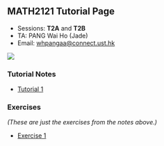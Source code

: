 ## MATH2121 Tutorial Page


- Sessions: **T2A** and **T2B**
- TA: PANG Wai Ho (Jade)
- Email: whpangaa@connect.ust.hk

![](https://hkustconnect-my.sharepoint.com/:i:/g/personal/whpangaa_connect_ust_hk/EW1FFX_mH7ZJlQbpXUc8HqIBx0R2sD5NcWKpjgOwdTpxiA?e=DfJhfe)
<!-- {height="700px" width="400px"} -->
### Tutorial Notes

<!-- - <a href="https://hkustconnect-my.sharepoint.com/:b:/g/personal/whpangaa_connect_ust_hk/EZiM5gyO2oJEs3jrJ7mtvqoBAOMY2Z5pUip7BCXoAqJ2pA?e=LOyZP6" target="_blank">Tutorial 1</a> (<a href="https://hkustconnect-my.sharepoint.com/:b:/g/personal/whpangaa_connect_ust_hk/Ebpd_ZeCd_RJuAuC9qhDZzABZ5WsCuVoMGwmN7ZvPSiPDw?e=xtaOfO">Solution</a>) -->

- [Tutorial 1](https://hkustconnect-my.sharepoint.com/:b:/g/personal/whpangaa_connect_ust_hk/EZiM5gyO2oJEs3jrJ7mtvqoBAOMY2Z5pUip7BCXoAqJ2pA?e=LOyZP6) 
<!--[Tutorial 2](https://hkustconnect-my.sharepoint.com/:b:/g/personal/whpangaa_connect_ust_hk/EW9fywG0xFVJtWwjK4bThAcBu7ztXn1DG5sHw997N3hIjg?e=cKUgDc)-->


### Exercises
 _(These are just the exercises from the notes above.)_
- [Exercise 1](https://hkustconnect-my.sharepoint.com/:b:/g/personal/whpangaa_connect_ust_hk/Ebpd_ZeCd_RJuAuC9qhDZzABZ5WsCuVoMGwmN7ZvPSiPDw?e=xtaOfO)
<!--[Solution](https://hkustconnect-my.sharepoint.com/:b:/g/personal/whpangaa_connect_ust_hk/Ecev-rCMlzdLsw1KErT0g4kB44WBMrVYpt4o6srpxqi5lg?e=1SQ0cG)  -->


<!-- You can use the [editor on GitHub](https://github.com/jade-pang/MATH2121/edit/main/README.md) to maintain and preview the content for your website in Markdown files.

Whenever you commit to this repository, GitHub Pages will run [Jekyll](https://jekyllrb.com/) to rebuild the pages in your site, from the content in your Markdown files. -->

<!-- ### Markdown

Markdown is a lightweight and easy-to-use syntax for styling your writing. It includes conventions for

```markdown
Syntax highlighted code block

# Header 1
## Header 2
### Header 3

- Bulleted
- List

1. Numbered
2. List

**Bold** and _Italic_ and `Code` text

[Link](url) and ![Image](src)
```

For more details see [GitHub Flavored Markdown](https://guides.github.com/features/mastering-markdown/).

### Jekyll Themes

Your Pages site will use the layout and styles from the Jekyll theme you have selected in your [repository settings](https://github.com/jade-pang/MATH2121/settings/pages). The name of this theme is saved in the Jekyll `_config.yml` configuration file.

### Support or Contact

Having trouble with Pages? Check out our [documentation](https://docs.github.com/categories/github-pages-basics/) or [contact support](https://support.github.com/contact) and we’ll help you sort it out.
 -->
